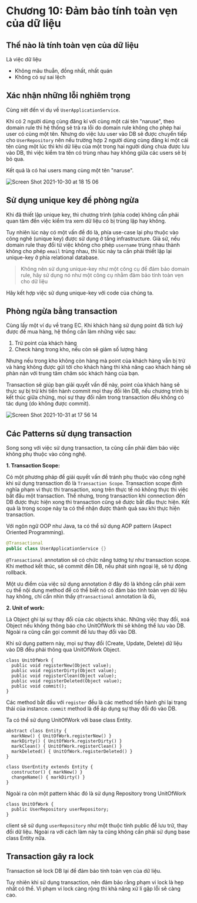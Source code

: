 # Chương 10: Đảm bảo tính toàn vẹn của dữ liệu

## Thế nào là tính toàn vẹn của dữ liệu

Là việc dữ liệu

- Không mâu thuẫn, đồng nhất, nhất quán
- Không có sự sai lệch

## Xác nhận những lỗi nghiêm trọng

Cùng xét đến ví dụ về `UserApplicationService`.

Khi có 2 người dùng cùng đăng kí với cùng một cái tên "naruse", theo domain rule thì hệ thống sẽ trả ra lỗi do domain rule không cho phép hai user có cùng một tên. Nhưng do việc lưu user vào DB sẽ được chuyển tiếp cho `UserRepository` nên nếu trường hợp 2 người dùng cùng đăng kí một cái tên cùng một lúc thì khi dữ liệu của một trong hai người dùng chưa được lưu vào DB, thì việc kiểm tra tên có trùng nhau hay không giữa các users sẽ bị bỏ qua.

Kết quả là có hai users mang cùng một tên "naruse".

![Screen Shot 2021-10-30 at 18 15 06](https://user-images.githubusercontent.com/79828986/139527294-3a54b6d0-15b8-4b51-ae83-9a16590dc6c7.png)

## Sử dụng unique key để phòng ngừa

Khi đã thiết lập unique key, thì chương trình (phía code) không cần phải quan tâm đến việc kiểm tra xem dữ liệu có bị trùng lặp hay không.

Tuy nhiên lúc này có một vấn đề đó là, phía use-case lại phụ thuộc vào công nghê (unique key) được sử dụng ở tầng infrastructure. Giả sử, nếu domain rule thay đổi từ việc không cho phép `username` trùng nhau thành không cho phép `email` trùng nhau, thì lúc này ta cần phải thiết lập lại unique-key ở phía relational database.

> Không nên sử dụng unique-key như một công cụ để đảm bảo domain rule, hãy sử dụng nó như một công cụ nhằm đảm bảo tính toàn vẹn cho dữ liệu

Hãy kết hợp việc sử dụng unique-key với code của chúng ta.

## Phòng ngừa bằng transaction

Cùng lấy một ví dụ về trang EC. Khi khách hàng sử dụng point đã tích luỹ được để mua hàng, hệ thống cần làm những việc sau:

1. Trừ point của khách hàng
2. Check hàng trong kho, nếu còn sẽ giảm số lượng hàng

Nhưng nếu trong kho không còn hàng mà point của khách hàng vẫn bị trừ và hàng không được gửi tới cho khách hàng thì khả năng cao khách hàng sẽ phàn nàn với trung tâm chăm sóc khách hàng của bạn.

Transaction sẽ giúp bạn giải quyết vấn đề này, point của khách hàng sẽ thực sự bị trừ khi tiến hành commit mọi thay đổi lên DB, nếu chương trình bị kết thúc giữa chừng, mọi sự thay đổi nằm trong transaction đều không có tác dụng (do không được commit).

![Screen Shot 2021-10-31 at 17 56 14](https://user-images.githubusercontent.com/15076665/139575278-8ad11ec4-a103-4950-a369-f72fe035dd1e.png)

## Các Patterns sử dụng transaction

Song song với việc sử dụng transaction, ta cũng cần phải đảm bảo việc không phụ thuộc vào công nghệ.

**1. Transaction Scope:**

Có một phương pháp để giải quyết vấn đề tránh phụ thuộc vào công nghệ khi sử dụng transaction đó là `Transaction Scope`. Transaction scope định nghĩa phạm vi thực thi transaction, xong trên thực tế nó không thực thi việc bắt đầu một transaction. Thế nhưng, trong transaction khi connection đến DB được thực hiện xong thì transaction cũng sẽ được bắt đầu thực hiện. Kết quả là trong scope này ta có thể nhận được thành quả sau khi thực hiện transaction.

Với ngôn ngữ OOP như Java, ta có thể sử dụng AOP pattern (Aspect Oriented Programming).

```Java
@Transactional
public class UserApplicationService {}
```

`@Transactional` annotation sẽ có chức năng tương tự như transaction scope. Khi method kết thúc, sẽ commit đến DB, nếu phát sinh ngoại lệ, sẽ tự động rollback.

Một ưu điểm của việc sử dụng annotation ở đây đó là không cần phải xem cụ thể nội dung method để có thể biết nó có đảm bảo tính toàn vẹn dữ liệu hay không, chỉ cần nhìn thấy `@Transactional` annotation là đủ,

**2. Unit of work:**

Là Object ghi lại sự thay đổi của các objects khác. Những việc thay đổi, xoá Object nếu không thông báo cho UnitOfWork thì sẽ không thể lưu vào DB.
Ngoài ra cũng cần gọi commit để lưu thay đổi vào DB.

Khi sử dụng pattern này, mọi sự thay đổi (Create, Update, Delete) dữ liệu vào DB đều phải thông qua UnitOfWork Object.

```TS
class UnitOfWork {
  public void registerNew(Object value);
  public void registerDirty(Object value);
  public void registerClean(Object value);
  public void registerDeleted(Object value);
  public void commit();
}
```

Các method bắt đầu với `register` đều là các method tiến hành ghi lại trạng thái của instance. `commit` method là để áp dụng sự thay đổi đó vào DB.

Ta có thể sử dụng UnitOfWork với base class Entity.

```TS
abstract class Entity {
  markNew() { UnitOfWork.registerNew() }
  markDirty() { UnitOfWork.registerDirty() }
  markClean() { UnitOfWork.registerClean() }
  markDeleted() { UnitOfWork.registerDeleted() }
}

class UserEntity extends Entity {
  constructor() { markNew() }
  changeName() { markDirty() }
}
```

Ngoài ra còn một pattern khác đó là sử dụng Repository trong UnitOfWork

```TS
class UnitOfWork {
  public UserRepository userRepository;
}
```

client sẽ sử dụng `userRepository` như một thuộc tính public để lưu trữ, thay đổi dữ liệu. Ngoài ra với cách làm này ta cũng không cần phải sử dụng base class Entity nữa.

## Transaction gây ra lock

Transaction sẽ lock DB lại để đảm bảo tính toàn vẹn của dữ liệu.

Tuy nhiên khi sử dụng transaction, nên đảm bảo rằng phạm vi lock là hẹp nhất có thể. Vì phạm vi lock càng rộng thì khả năng xử lí gặp lỗi sẽ càng cao.
